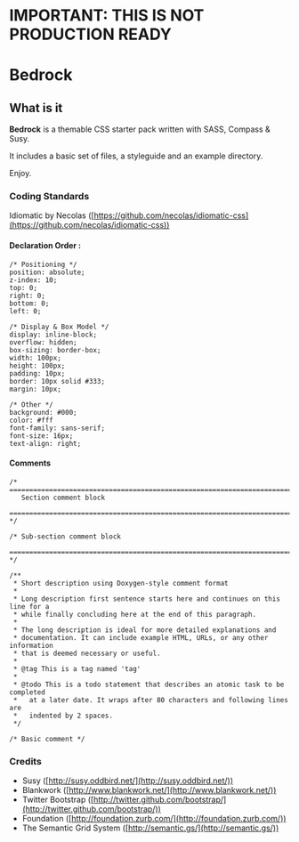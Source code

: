 # IMPORTANT: THIS IS NOT PRODUCTION READY

# Bedrock
## What is it

**Bedrock** is a themable CSS starter pack written with SASS, Compass & Susy.

It includes a basic set of files, a styleguide and an example directory.

Enjoy.

### Coding Standards

Idiomatic by Necolas ([https://github.com/necolas/idiomatic-css](https://github.com/necolas/idiomatic-css))

#### Declaration Order :
    /* Positioning */
    position: absolute;
    z-index: 10;
    top: 0;
    right: 0;
    bottom: 0;
    left: 0;

    /* Display & Box Model */
    display: inline-block;
    overflow: hidden;
    box-sizing: border-box;
    width: 100px;
    height: 100px;
    padding: 10px;
    border: 10px solid #333;
    margin: 10px;

    /* Other */
    background: #000;
    color: #fff
    font-family: sans-serif;
    font-size: 16px;
    text-align: right;
#### Comments
    /* ==========================================================================
       Section comment block
       ========================================================================== */

    /* Sub-section comment block
       ========================================================================== */

    /**
     * Short description using Doxygen-style comment format
     *
     * Long description first sentence starts here and continues on this line for a
     * while finally concluding here at the end of this paragraph.
     *
     * The long description is ideal for more detailed explanations and
     * documentation. It can include example HTML, URLs, or any other information
     * that is deemed necessary or useful.
     *
     * @tag This is a tag named 'tag'
     *
     * @todo This is a todo statement that describes an atomic task to be completed
     *   at a later date. It wraps after 80 characters and following lines are
     *   indented by 2 spaces.
     */

    /* Basic comment */

### Credits
* Susy ([http://susy.oddbird.net/](http://susy.oddbird.net/))
* Blankwork ([http://www.blankwork.net/](http://www.blankwork.net/))
* Twitter Bootstrap ([http://twitter.github.com/bootstrap/](http://twitter.github.com/bootstrap/))
* Foundation ([http://foundation.zurb.com/](http://foundation.zurb.com/))
* The Semantic Grid System ([http://semantic.gs/](http://semantic.gs/))